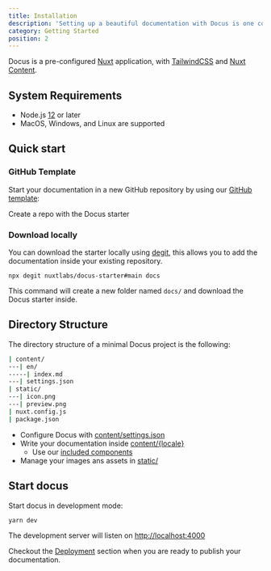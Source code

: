 ```yaml
---
title: Installation
description: 'Setting up a beautiful documentation with Docus is one command away 🤙'
category: Getting Started
position: 2
---
```


Docus is a pre-configured [Nuxt](https://nuxtjs.org) application, with [TailwindCSS](https://tailwindcss.com) and [Nuxt Content](https://content.nuxtjs.org).

## System Requirements

- Node.js [12](https://nodejs.org/en/) or later
- MacOS, Windows, and Linux are supported

## Quick start

### GitHub Template

Start your documentation in a new GitHub repository by using our [GitHub template](https://github.com/nuxtlabs/docus-starter):

<github-generate-link>Create a repo with the Docus starter</github-generate-link>

### Download locally

You can download the starter locally using [degit](https://github.com/Rich-Harris/degit), this allows you to add the documentation inside your existing repository.

```
npx degit nuxtlabs/docus-starter#main docs
```

This command will create a new folder named `docs/` and download the Docus starter inside.

## Directory Structure

The directory structure of a minimal Docus project is the following:

```bash
| content/
---| en/
-----| index.md
---| settings.json
| static/
---| icon.png
---| preview.png
| nuxt.config.js
| package.json
```

- Configure Docus with [content/settings.json](/configuration)
- Write your documentation inside [content/{locale}](/content)
  - Use our [included components](/components)
- Manage your images ans assets in [static/](/assets)

## Start docus

Start docus in development mode:

```bash
yarn dev
```

The development server will listen on [http://localhost:4000](http://localhost:4000)

Checkout the [Deployment](/deployment) section when you are ready to publish your documentation.
